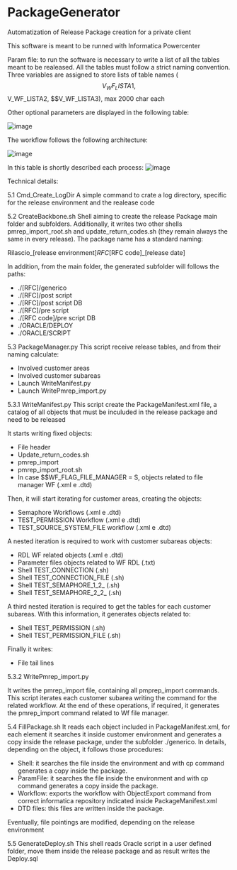 # PackageGenerator
Automatization of Release Package creation for a private client

This software is meant to be runned with Informatica Powercenter 

Param file: to run the software is necessary to write a list of all the tables meant to be realeased. All the tables must follow a strict naming convention.
Three variables are assigned to store lists of table names ($$V_WF_LISTA1, $$V_WF_LISTA2, $$V_WF_LISTA3), max 2000 char each

Other optional parameters are displayed in the following table:

![image](https://github.com/Riccardo-Cpt/PackageGenerator/assets/61077368/a36dbc90-6721-4bc4-88fd-be68409aea7e)

The workflow follows the following architecture:

![image](https://github.com/Riccardo-Cpt/PackageGenerator/assets/61077368/ebcb0c3a-ab05-4b09-84b0-2dd02665741c)

In this table is shortly described each process:
![image](https://github.com/Riccardo-Cpt/PackageGenerator/assets/61077368/197f47e9-819c-43bc-a0e8-b822f27fd919)


Technical details:

5.1	Cmd_Create_LogDir
A simple command to crate a log directory, specific for the release environment and the realease code

5.2	CreateBackbone.sh
Shell aiming to create the release Package main folder and subfolders. Additionally, it writes two other shells pmrep_import_root.sh and update_return_codes.sh (they remain always the same in every release). The package name has a standard naming:

Rilascio_[release environment]_RFC_[RFC code]_[release date]

In addition, from the main folder, the generated subfolder will follows the paths:

-	./[RFC]/generico
-	./[RFC]/post script
-	./[RFC]/post script DB
-	./[RFC]/pre script
-	./[RFC code]/pre script DB
-	./ORACLE/DEPLOY
-	./ORACLE/SCRIPT
 
5.3	PackageManager.py
This script receive release tables, and from their naming calculate:
-	Involved customer areas 
-	Involved customer subareas
-	Launch WriteManifest.py
- Launch WritePmrep_import.py
 
5.3.1	WriteManifest.py
This script create the PackageManifest.xml file, a catalog of all objects that must be inculuded in the release package and need to be released

It starts writing fixed objects:
-	File header
-	Update_return_codes.sh
-	pmrep_import
-	pmrep_import_root.sh
-	In case $$WF_FLAG_FILE_MANAGER = S, objects related to file manager WF (.xml e .dtd)

Then, it will start iterating for customer areas, creating the objects:
-	Semaphore Workflows (.xml e .dtd)
-	TEST_PERMISSION Workflow (.xml e .dtd)
-	TEST_SOURCE_SYSTEM_FILE workflow (.xml e .dtd)

A nested iteration is required to work with customer subareas objects:
-	RDL WF related objects (.xml e .dtd)
-	Parameter files objects related to WF RDL (.txt)
-	Shell TEST_CONNECTION (.sh)
-	Shell TEST_CONNECTION_FILE (.sh)
-	Shell TEST_SEMAPHORE_1_2_ (.sh)
-	Shell TEST_SEMAPHORE_2_2_ (.sh)

A third nested iteration is required to get the tables for each customer subareas. With this information, it generates objects related to:
-	Shell TEST_PERMISSION (.sh)
- Shell TEST_PERMISSION_FILE (.sh)

Finally it writes:
-	File tail lines

5.3.2	WritePmrep_import.py

It writes the pmrep_import file, containing all pmprep_import commands. This script iterates each customer subarea writing the command for the related workflow. At the end of these operations, if required, it generates the pmrep_import command related to Wf file manager.

5.4	FillPackage.sh
It reads each object included in PackageManifest.xml, for each element it searches it inside customer environment and generates a copy inside the release package, under the subfolder ./generico. In details, depending on the object, it follows those procedures:

-	Shell: it searches the file inside the environment and with cp command generates a copy inside the package.
-	ParamFile: it searches the file inside the environment and with cp command generates a copy inside the package.
-	Workflow: exports the workflow with ObjectExport command from correct informatica repository indicated inside PackageManifest.xml
-	DTD files: this files are written inside the package.

Eventually, file pointings are modified, depending on the release environment
 
5.5	GenerateDeploy.sh
This shell reads Oracle script in a user defined folder, move them inside the release package and as result writes the Deploy.sql

 
